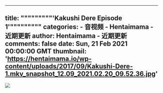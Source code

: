 
---
title: """""""""'Kakushi Dere Episode 1'"""""""""
categories: 
    - 音视频
    - Hentaimama - 近期更新
author: Hentaimama - 近期更新
comments: false
date: Sun, 21 Feb 2021 00:00:00 GMT
thumbnail: 'https://hentaimama.io/wp-content/uploads/2017/09/Kakushi-Dere-1.mkv_snapshot_12.09_2021.02.20_09.52.36.jpg'
---

<div>   
<img src="https://hentaimama.io/wp-content/uploads/2017/09/Kakushi-Dere-1.mkv_snapshot_12.09_2021.02.20_09.52.36.jpg" referrerpolicy="no-referrer">  
</div>
            
